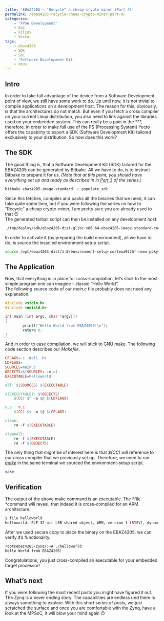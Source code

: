 ```yaml
---
title: 'EBAZ4205 – “Recycle” a cheap crypto-miner (Part 4)'
permalink: /ebaz4205-recycle-cheap-crypto-miner-part-4/
categories:
    - 'FPGA Development'
    - SoC
    - Xilinx
    - Yocto
tags:
    - ebaz4205
    - SDK
    - SoC
    - 'Software Development Kit'
    - zeus
---
```


## Intro

In order to take full advantage of the device from a Software Development point of view, we still have some work to do. Up until now, it is not trivial to compile applications on a development host. The reason for this, obviously, is that the architectures do not match. But even if you fetch a cross compiler on your current Linux distribution, you also need to link against the libraries used on your embedded system. This can really be a pain in the \*\*\*, therefore, in order to make full use of the PS (Processing System) Yocto offers the capability to export a SDK (Software Development Kit) tailored exclusively to your distribution. So how does this work?

## The SDK

The good thing is, that a Software Development Kit (SDK) tailored for the EBAZ4205 can be generated by Bitbake. All we have to do, is to instruct Bitbake to prepare it for us. *(Note that at this point, you should have everything set up and ready as described in in [Part 3](https://embed-me.github.io/ebaz4205-recycle-cheap-crypto-miner-part-3/) of the series.)*

``` bash
bitbake ebaz4205-image-standard -c populate_sdk
```

Since this fetches, compiles and packs all the binaries that we need, it can take quite some time, but if you were following the series on how to “Recycle” a cheap crypto-miner, I am pretty sure you are already used to that 😉  
The generated tarball script can then be installed on any development host:

``` bash
./tmp/deploy/sdk/ebaz4205-dist-glibc-x86_64-ebaz4205-image-standard-cortexa9t2hf-neon-ebaz4205-zynq7-toolchain-1.0.sh
```

In order to activate it (by preparing the build environment), all we have to do, is source the installed environment-setup script.

``` bash
source /opt/ebaz4205-dist/1.0/environment-setup-cortexa9t2hf-neon-poky-linux-gnueabi
```

## The Application

Now, that everything is in place for cross-compilation, let’s stick to the most simple program one can imagine – classic “Hello World”.  
The following source code of our *main.c* file probably does not need any explanation.

``` c
#include <stdio.h>
#include <unistd.h>

int main (int argc, char *argv[])
{
        printf("Hello World from EBAZ4205!\n");
        return 0;
}
```

And in order to ease compilation, we will stick to [GNU make](https://www.gnu.org/software/make/manual/make.pdf). The following code section describes our *Makefile*.

``` makefile
CFLAGS=-c -Wall -Os
LDFLAGS=
SOURCES=main.c
OBJECTS=$(SOURCES:.c=.o)
EXECUTABLE=helloworld

all: $(SOURCES) $(EXECUTABLE)

$(EXECUTABLE): $(OBJECTS)
	$(CC) $^ -o $@ $(LDFLAGS)

%.o : %.c
	$(CC) $< -o $@ $(CFLAGS)

clean:
	rm -f $(EXECUTABLE)

cleanall:
	rm -f $(EXECUTABLE)
	rm -f $(OBJECTS)
```

The only thing that might be of interest here is that *$(CC)* will reference to our cross compiler that we previously set up. Therefore, we need to run *[make](https://linux.die.net/man/1/make)* in the same terminal we sourced the environment-setup script.

``` bash
make
```

## Verification

The output of the above make command is an executable. The *[file ](https://linux.die.net/man/1/file)*command will reveal, that indeed it is cross-compiled for an ARM architecture.

``` bash
$ file helloworld
helloworld: ELF 32-bit LSB shared object, ARM, version 1 (SYSV), dynamically linked (uses shared libs), BuildID[sha1]=63f4157307194669e84ad6b248374e1b1ea9c47c, for GNU/Linux 3.2.0, not stripped
```

After we used secure copy to place the binary on the EBAZ4205, we can verify it’s functionality.

``` bash
root@ebaz4205-zynq7:~# ./helloworld
Hello World from EBAZ4205!
```

Congratulations, you just cross-compiled an executable for your embedded target processor!

## What’s next

If you were following the most recent posts you might have figured it out. The Zynq is a never ending story. The capabilities are endless und there is always something to explore. With this short series of posts, we just scratched the surface and once you are comfortable with the Zynq, have a look at the MPSoC, it will blow your mind again 😉